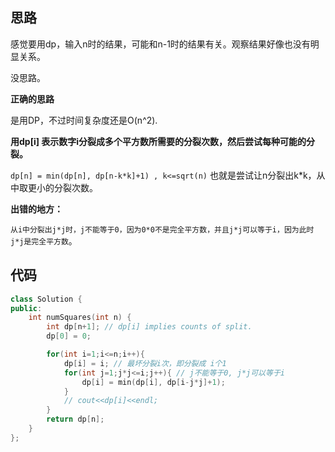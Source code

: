 ## 思路

感觉要用dp，输入n时的结果，可能和n-1时的结果有关。观察结果好像也没有明显关系。

没思路。

**正确的思路**

是用DP，不过时间复杂度还是O(n^2).

**用dp[i] 表示数字i分裂成多个平方数所需要的分裂次数，然后尝试每种可能的分裂。**

`dp[n] = min(dp[n], dp[n-k*k]+1) , k<=sqrt(n)`  也就是尝试让n分裂出k*k，从中取更小的分裂次数。



**出错的地方：**

`从i中分裂出j*j时，j不能等于0，因为0*0不是完全平方数，并且j*j可以等于i，因为此时j*j是完全平方数`。



## 代码

```c++
class Solution {
public:
    int numSquares(int n) {
        int dp[n+1]; // dp[i] implies counts of split.
        dp[0] = 0;

        for(int i=1;i<=n;i++){
            dp[i] = i; // 最坏分裂i次，即分裂成 i个1
            for(int j=1;j*j<=i;j++){ // j不能等于0, j*j可以等于i
                dp[i] = min(dp[i], dp[i-j*j]+1);
            }            
            // cout<<dp[i]<<endl;
        }
        return dp[n];
    }
};
```

